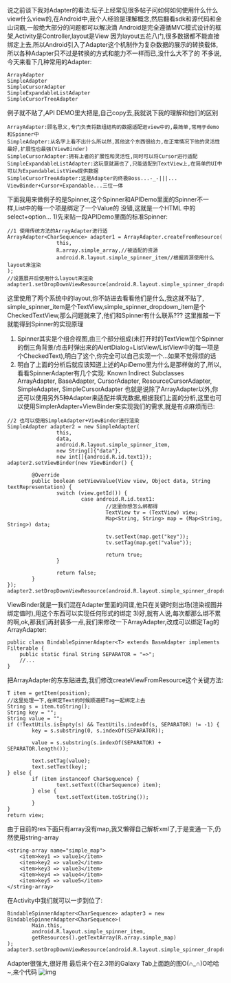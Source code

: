 说之前谈下我对Adapter的看法:坛子上经常见很多帖子问如何如何使用什么什么view什么view的,在Android中,我个人经验是理解概念,然后翻看sdk和源代码和金山词霸,一般绝大部分的问题都可以解决滴
Android是完全遵循MVC模式设计的框架,Activity是Controller,layout是View
因为layout五花八门,很多数据都不能直接绑定上去,所以Android引入了Adapter这个机制作为复杂数据的展示的转换载体,所以各种Adapter只不过是转换的方式和能力不一样而已,没什么大不了的
不多说,今天来看下几种常用的Adapter:
```  
ArrayAdapter
SimpleAdapter
SimpleCursorAdapter
SimpleExpandableListAdapter
SimpleCursorTreeAdapter
```
例子就不贴了,API DEMO里大把是,自己copy去,我就说下我的理解和他们的区别
```  
ArrayAdapter:顾名思义,专门负责将数组结构的数据适配进view中的,最简单,常用于demo和Spinner中
SimpleAdapter:从名字上看不出什么所以然,其他这个东西很给力,在正常情况下他的灵活性最好,扩展性也最强(ViewBinder)
SimpleCursorAdapter:拥有上者的扩展性和灵活性,同时可以将Cursor进行适配
SimpleExpandableListAdapter:这玩意就漏也了,只能适配到TextView上,在简单的UI中可以为ExpandableListView提供数据
SimpleCursorTreeAdapter:这是Adapter的终极Boss...-_-|||... ViewBinder+Cursor+Expandable...三位一体
```
下面我用来做例子的是Spinner,这个Spinner和APIDemo里面的Spinner不一样,List中的每一个项是绑定了一个Value的
没错,这就是一个HTML 中的 select+option...
1)先来贴一段APIDemo里面的标准Spinner:
```  
//1 使用传统方法的ArrayAdapter进行适
ArrayAdapter<CharSequence> adapter1 = ArrayAdapter.createFromResource(
				this,
				R.array.simple_array,//被适配的资源
				android.R.layout.simple_spinner_item//根据资源使用什么layout来渲染
);
//设置展开后使用什么layout来渲染
adapter1.setDropDownViewResource(android.R.layout.simple_spinner_dropdown_item);
```
这里使用了两个系统中的layout,你不妨进去看看他们是什么,我这就不贴了,
simple_spinner_item是个TextView,simple_spinner_dropdown_item是个CheckedTextView,那么问题就来了,他们和Spinner有什么联系???
这里推敲一下就能得到Spinner的实现原理
1) Spinner其实是个组合视图,由三个部分组成(未打开时的TextView加个Spinner的倒三角背景/点击时弹出来的AlertDialog+ListView/ListView中的每一项是个CheckedText),明白了这个,你完全可以自己实现一个...如果不觉得烦的话
2) 明白了上面的分析后就应该知道上述的ApiDemo里为什么是那样做的了,所以,看看SpinnerAdapter有几个实现:
Known Indirect Subclasses
ArrayAdapter<T>, BaseAdapter, CursorAdapter, ResourceCursorAdapter, SimpleAdapter, SimpleCursorAdapter
也就是说除了ArrayAdapter以外,你还可以使用另外5种Adapter来适配并填充数据,根据我们上面的分析,这里也可以使用SimplerAdapter+ViewBinder来实现我们的需求,就是有点麻烦而已:
```  
//2 也可以使用SimpleAdapter+ViewBinder进行渲染 
SimpleAdapter adapter2 = new SimpleAdapter(
				this,
				data,
				android.R.layout.simple_spinner_item,
				new String[]{"data"},
				new int[]{android.R.id.text1});
adapter2.setViewBinder(new ViewBinder() {
		
		@Override
		public boolean setViewValue(View view, Object data, String textRepresentation) {
				switch (view.getId()) {
						case android.R.id.text1:
								//这里你想怎么绑都得
								TextView tv = (TextView) view;
								Map<String, String> map = (Map<String, String>) data;
								
								tv.setText(map.get("key"));
								tv.setTag(map.get("value"));
								
								return true;
				}
				
				return false;
		}
});
adapter2.setDropDownViewResource(android.R.layout.simple_spinner_dropdown_item);
```
ViewBinder就是一我们混在Adapter里面的间谍,他只在关键时刻出场(渲染视图并绑定值时),用这个东西可以实现任何形式的绑定
3)好,就有人说,每次都那么绑不累的啊,ok,那我们再封装多一点,我们来修改一下ArrayAdapter,改成可以绑定Tag的ArrayAdapter:
```  
public class BindableSpinnerAdapter<T> extends BaseAdapter implements Filterable {
	public static final String SEPARATOR = "=>";
	//...
}
```
把ArrayAdapter的东东贴进去,我们修改createViewFromResource这个关键方法:
```  
T item = getItem(position);
//这里处理一下,在绑定Text的时候顺道把Tag一起绑定上去
String s = item.toString();
String key = "";
String value = "";
if (!TextUtils.isEmpty(s) && TextUtils.indexOf(s, SEPARATOR) != -1) {
		key = s.substring(0, s.indexOf(SEPARATOR));

		value = s.substring(s.indexOf(SEPARATOR) + SEPARATOR.length());

		text.setTag(value);
		text.setText(key);
} else {
		if (item instanceof CharSequence) {
				text.setText((CharSequence) item);
		} else {
				text.setText(item.toString());
		}
}
return view;
```
由于目前的res下面只有array没有map,我又懒得自己解析xml了,于是变通一下,仍然使用string-array
```  
<string-array name="simple_map">
	<item>key1 => value1</item>
	<item>key2 => value2</item>
	<item>key3 => value3</item>
	<item>key4 => value4</item>
	<item>key5 => value5</item>
</string-array>
```
在Activity中我们就可以一步到位了:
```  
BindableSpinnerAdapter<CharSequence> adapter3 = new BindableSpinnerAdapter<CharSequence>(
		Main.this,
		android.R.layout.simple_spinner_item,
		getResources().getTextArray(R.array.simple_map)
);
adapter3.setDropDownViewResource(android.R.layout.simple_spinner_dropdown_item);
```
Adapter很强大,很好用
最后来个在2.3带的Galaxy Tab上面跑的图O(∩_∩)O哈哈~,来个代码
![img](http://emanual.github.io/md-android/img/view_adapter/07_dialog.jpg)  
